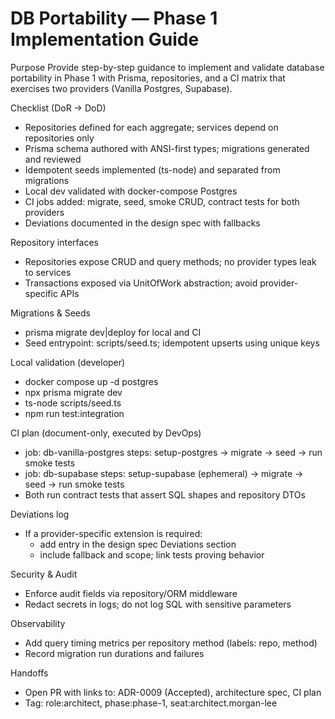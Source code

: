 # DB Portability — Phase 1 Implementation Guide

Purpose
Provide step-by-step guidance to implement and validate database portability in Phase 1 with Prisma, repositories, and a CI matrix that exercises two providers (Vanilla Postgres, Supabase).

Checklist (DoR → DoD)
- Repositories defined for each aggregate; services depend on repositories only
- Prisma schema authored with ANSI-first types; migrations generated and reviewed
- Idempotent seeds implemented (ts-node) and separated from migrations
- Local dev validated with docker-compose Postgres
- CI jobs added: migrate, seed, smoke CRUD, contract tests for both providers
- Deviations documented in the design spec with fallbacks

Repository interfaces
- Repositories expose CRUD and query methods; no provider types leak to services
- Transactions exposed via UnitOfWork abstraction; avoid provider-specific APIs

Migrations & Seeds
- prisma migrate dev|deploy for local and CI
- Seed entrypoint: scripts/seed.ts; idempotent upserts using unique keys

Local validation (developer)
- docker compose up -d postgres
- npx prisma migrate dev
- ts-node scripts/seed.ts
- npm run test:integration

CI plan (document-only, executed by DevOps)
- job: db-vanilla-postgres
  steps: setup-postgres → migrate → seed → run smoke tests
- job: db-supabase
  steps: setup-supabase (ephemeral) → migrate → seed → run smoke tests
- Both run contract tests that assert SQL shapes and repository DTOs

Deviations log
- If a provider-specific extension is required:
  - add entry in the design spec Deviations section
  - include fallback and scope; link tests proving behavior

Security & Audit
- Enforce audit fields via repository/ORM middleware
- Redact secrets in logs; do not log SQL with sensitive parameters

Observability
- Add query timing metrics per repository method (labels: repo, method)
- Record migration run durations and failures

Handoffs
- Open PR with links to: ADR-0009 (Accepted), architecture spec, CI plan
- Tag: role:architect, phase:phase-1, seat:architect.morgan-lee
